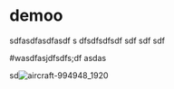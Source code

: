 # demoo
sdfasdfasdfasdf s
dfsdfsdfsdf
sdf
sdf
sdf
 



#wasdfasjdfsdfs;df
asdas



sd![aircraft-994948_1920](http://pmpqqa839.bkt.clouddn.com/hexo/aircraft-994948_1920.jpg)